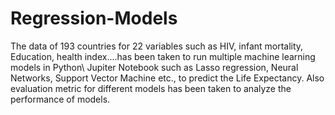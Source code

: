 # Regression-Models
The data of 193 countries for 22 variables such as HIV, infant mortality,  Education, health index....has been taken to run multiple machine learning models in Python\ Jupiter Notebook such as  Lasso regression, Neural Networks, Support Vector Machine etc., to predict the Life Expectancy. Also evaluation metric for different models has been taken to analyze the performance of models. 
